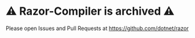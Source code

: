 ⚠ Razor-Compiler is archived ⚠
=====

Please open Issues and Pull Requests at https://github.com/dotnet/razor
